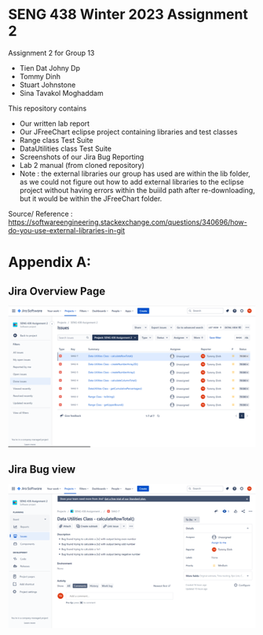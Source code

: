 # SENG 438 Winter 2023 Assignment 2

Assignment 2 for Group 13
* Tien Dat Johny Dp
* Tommy Dinh
* Stuart Johnstone
* Sina Tavakol Moghaddam

This repository contains
* Our written lab report
* Our JFreeChart eclipse project containing libraries and test classes
* Range class Test Suite
* DataUtilities class Test Suite
* Screenshots of our Jira Bug Reporting
* Lab 2 manual (from cloned repository)
* Note : the external libraries our group has used are within the lib folder, as we could not figure out how to add external libraries to the eclipse project without having errors within the buiild path after re-downloading, but it would be within the JFreeChart folder. 

Source/ Reference : https://softwareengineering.stackexchange.com/questions/340696/how-do-you-use-external-libraries-in-git 


# Appendix A: 
## Jira Overview Page
![Jira](JiraA2Overview.png "Overview")

## Jira Bug view
![Jira](JiraA2TestCase.png "Test Case")
